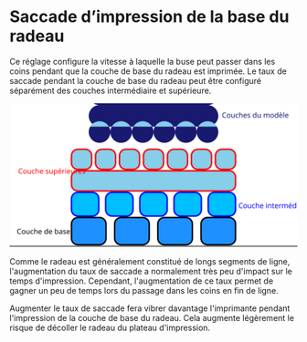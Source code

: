 Saccade d’impression de la base du radeau
====
Ce réglage configure la vitesse à laquelle la buse peut passer dans les coins pendant que la couche de base du radeau est imprimée. Le taux de saccade pendant la couche de base du radeau peut être configuré séparément des couches intermédiaire et supérieure.

![Où se trouve la couche de base dans le radeau](../images/raft_dimensions_simplified_fr.svg)

Comme le radeau est généralement constitué de longs segments de ligne, l'augmentation du taux de saccade a normalement très peu d'impact sur le temps d'impression. Cependant, l'augmentation de ce taux permet de gagner un peu de temps lors du passage dans les coins en fin de ligne.

Augmenter le taux de saccade fera vibrer davantage l'imprimante pendant l'impression de la couche de base du radeau. Cela augmente légèrement le risque de décoller le radeau du plateau d'impression.
